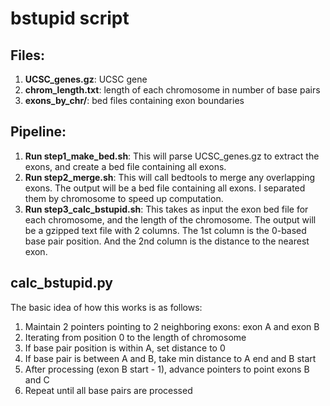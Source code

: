 # bstupid script

## Files:

1. **UCSC_genes.gz**: UCSC gene
2. **chrom_length.txt**: length of each chromosome in number of base pairs
3. **exons_by_chr/**: bed files containing exon boundaries

## Pipeline:

1. **Run step1_make_bed.sh**: This will parse UCSC_genes.gz to extract the exons,
and create a bed file containing all exons.
2. **Run step2_merge.sh**: This will call bedtools to merge any overlapping exons.
The output will be a bed file containing all exons. I separated them by
chromosome to speed up computation.
3. **Run step3_calc_bstupid.sh**: This takes as input the exon bed file for each
chromosome, and the length of the chromosome. The output will be a gzipped
text file with 2 columns. The 1st column is the 0-based base pair position.
And the 2nd column is the distance to the nearest exon.

## calc_bstupid.py

The basic idea of how this works is as follows:

1. Maintain 2 pointers pointing to 2 neighboring exons: exon A and exon B
2. Iterating from position 0 to the length of chromosome
3. If base pair position is within A, set distance to 0
4. If base pair is between A and B, take min distance to A end and B start
5. After processing (exon B start - 1), advance pointers to point exons B and C
6. Repeat until all base pairs are processed
